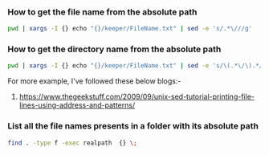 
### How to get the file name from the absolute path

```sh
pwd | xargs -I {} echo "{}/keeper/FileName.txt" | sed -e 's/.*\///g'
```
### How to get the directory name from the absolute path

```sh
pwd | xargs -I {} echo "{}/keeper/FileName.txt" | sed -e 's/\(.*\/\).*/\1/g'
```


For more example, I've followed these below blogs:-

1) https://www.thegeekstuff.com/2009/09/unix-sed-tutorial-printing-file-lines-using-address-and-patterns/


### List all the file names presents in a folder with its absolute path

```sh
find . -type f -exec realpath  {} \;
```
